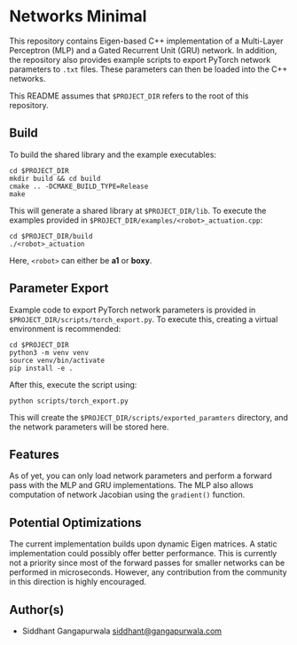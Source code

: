 # Networks Minimal

This repository contains Eigen-based C++ implementation of a Multi-Layer Perceptron (MLP) and a Gated
Recurrent Unit (GRU) network. In addition, the repository also provides example scripts to export PyTorch
network parameters to ```.txt``` files. These parameters can then be loaded into the C++ networks.

This README assumes that ```$PROJECT_DIR``` refers to the root of this repository.


## Build
To build the shared library and the example executables:

```
cd $PROJECT_DIR
mkdir build && cd build
cmake .. -DCMAKE_BUILD_TYPE=Release
make
```

This will generate a shared library at ```$PROJECT_DIR/lib```. To execute the examples provided in
```$PROJECT_DIR/examples/<robot>_actuation.cpp```:
```
cd $PROJECT_DIR/build
./<robot>_actuation
```
Here, ```<robot>``` can either be **a1** or **boxy**.


## Parameter Export
Example code to export PyTorch network parameters is provided in 
```$PROJECT_DIR/scripts/torch_export.py```. To
execute this, creating a virtual environment is recommended:
```
cd $PROJECT_DIR
python3 -m venv venv
source venv/bin/activate
pip install -e .
```
After this, execute the script using:
```
python scripts/torch_export.py
```

This will create the ```$PROJECT_DIR/scripts/exported_paramters``` directory, and the network
parameters will be stored here.


## Features
As of yet, you can only load network parameters and perform a forward pass with the MLP and GRU
implementations. The MLP also allows computation of network Jacobian using the ```gradient()```
function.


## Potential Optimizations
The current implementation builds upon dynamic Eigen matrices. A static implementation
could possibly offer better performance. This is currently not a priority since most of the
forward passes for smaller networks can be performed in microseconds. However, any
contribution from the community in this direction is highly encouraged.


## Author(s)

* Siddhant Gangapurwala <siddhant@gangapurwala.com>
